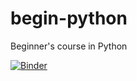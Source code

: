 # begin-python
Beginner's course in Python

[![Binder](https://mybinder.org/badge_logo.svg)](https://mybinder.org/v2/gh/stuwilmur/begin-python/master)
